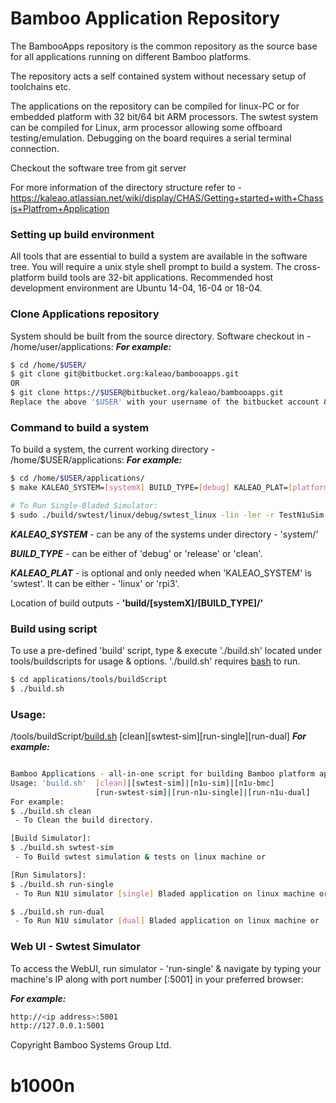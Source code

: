 # Bamboo Application Repository
The BambooApps repository is the common repository as the source base for all applications running on different Bamboo platforms. 

The repository acts a self contained system without necessary setup of toolchains etc. 

The applications on the repository can be compiled for linux-PC or for embedded platform with 32 bit/64 bit ARM processors. The swtest system can be compiled for Linux, arm processor allowing some offboard testing/emulation. Debugging on the board requires a serial terminal connection.

Checkout the software tree from git server

For more information of the directory structure refer to -
https://kaleao.atlassian.net/wiki/display/CHAS/Getting+started+with+Chassis+Platfrom+Application

### Setting up build environment
All tools that are essential to build a system are available in the software tree. You will require a unix style shell prompt to build a system. The cross-platform build tools are 32-bit applications. Recommended host development environment are Ubuntu 14-04, 16-04 or 18-04.

### Clone Applications repository
System should be built from the source directory. Software checkout in - /home/user/applications:
***For example:***
```sh
$ cd /home/$USER/
$ git clone git@bitbucket.org:kaleao/bambooapps.git
OR
$ git clone https://$USER@bitbucket.org/kaleao/bambooapps.git
Replace the above '$USER' with your username of the bitbucket account & Make sure you have account privileges.
```

### Command to build a system
To build a system, the current working directory - /home/$USER/applications:
***For example:***
```sh
$ cd /home/$USER/applications/
$ make KALEAO_SYSTEM=[systemX] BUILD_TYPE=[debug] KALEAO_PLAT=[platform]

# To Run Single-Bladed Simulator:
$ sudo ./build/swtest/linux/debug/swtest_linux -lin -ler -r TestN1uSim::testSingleBladeChassis
```

***KALEAO_SYSTEM*** - can be any of the systems under directory - 'system/'

***BUILD_TYPE*** - can be either of 'debug' or 'release' or 'clean'.

***KALEAO_PLAT*** - is optional and only needed when 'KALEAO_SYSTEM' is 'swtest'. It can be either - 'linux' or 'rpi3'.

Location of build outputs - **'build/[systemX]/[BUILD_TYPE]/'**

### Build using script
To use a pre-defined 'build' script, type & execute './build.sh' located under tools/buildscripts for usage & options.
'./build.sh' requires [bash](https://linux.die.net/man/1/bash) to run.
```sh
$ cd applications/tools/buildScript
$ ./build.sh
```

### Usage:
/tools/buildScript/[build.sh](https://bitbucket.org/kaleao/bambooapps/src/master/tools/buildScript/build.sh)
[clean][swtest-sim][run-single][run-dual]
***For example:***
```sh

Bamboo Applications - all-in-one script for building Bamboo platform applications.
Usage: 'build.sh'  [clean]|[swtest-sim]|[n1u-sim]|[n1u-bmc]
                   [run-swtest-sim]|[run-n1u-single]|[run-n1u-dual]
For example:
$ ./build.sh clean
 - To Clean the build directory.

[Build Simulator]:
$ ./build.sh swtest-sim
 - To Build swtest simulation & tests on linux machine or

[Run Simulators]:
$ ./build.sh run-single
 - To Run N1U simulator [single] Bladed application on linux machine or

$ ./build.sh run-dual
 - To Run N1U simulator [dual] Bladed application on linux machine or


```

### Web UI - Swtest Simulator
To access the WebUI, run simulator - 'run-single' & navigate by typing your machine's IP along with port number [:5001] in your preferred browser:

***For example:***
```sh
http://<ip address>:5001
http://127.0.0.1:5001
```

Copyright Bamboo Systems Group Ltd.
# b1000n
